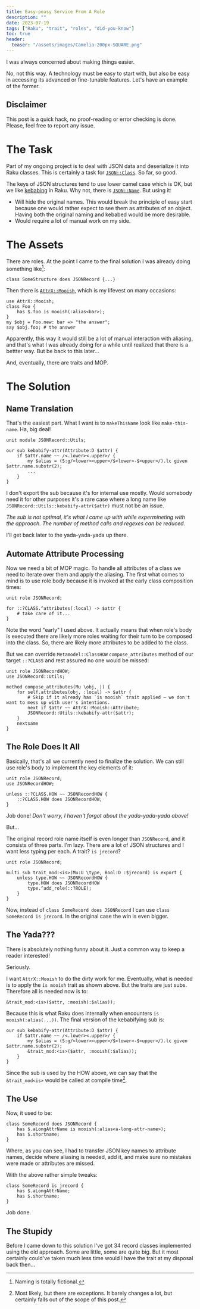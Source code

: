 ```yaml
---
title: Easy-peasy Service From A Role
description: ""
date: 2023-07-19
tags: ["Raku", "trait", "roles", "did-you-know"]
toc: true
header:
  teaser: "/assets/images/Camelia-200px-SQUARE.png"
---
```

I was always concerned about making things easier.

No, not this way. A technology must be easy to start with, but also be easy in accessing its advanced or fine-tunable
features. Let's have an example of the former.

## Disclaimer

This post is a quick hack, no proof-reading or error checking is done. Please, feel free to report any issue.

# The Task

Part of my ongoing project is to deal with JSON data and deserialize it into Raku classes. This is certainly a task
for [`JSON::Class`](https://raku.land/zef:jonathanstowe/JSON::Class). So far, so good.

The keys of JSON structures tend to use lower camel case which is OK, but we like
[kebabing](https://en.wikipedia.org/wiki/Naming_convention_(programming)) in Raku. Why not, there is
[`JSON::Name`](https://raku.land/zef:jonathanstowe/JSON::Name). But using it:

- Will hide the original names. This would break the principle of easy start because one would rather expect to see them as attributes of an object. Having both the original naming and kebabed would be more desirable.
- Would require a lot of manual work on my side.

# The Assets

There are roles. At the point I came to the final solution I was already doing something like[^fictional-naming]:

```
class SomeStructure does JSONRecord {...}
```

[^fictional-naming]: Naming is totally fictional.

Then there is [`AttrX::Mooish`](https://raku.land/zef:vrurg/AttrX::Mooish), which is my lifevest on many occasions:

```
use AttrX::Mooish;
class Foo {
    has $.foo is mooish(:alias<bar>);
}
my $obj = Foo.new: bar => "the answer";
say $obj.foo; # the answer
```

Apparently, this way it would still be a lot of manual interaction with aliasing, and that's what I was already doing
for a while until realized that there is a bettter way. But be back to this later...

And, eventually, there are traits and MOP.

# The Solution

## Name Translation

That's the easiest part. What I want is to `makeThisName` look like `make-this-name`. Ha, big deal!

```
unit module JSONRecord::Utils;

our sub kebabify-attr(Attribute:D $attr) {
    if $attr.name ~~ /<.lower><.upper>/ {
        my $alias = (S:g/<lower><upper>/$<lower>-$<upper>/).lc given $attr.name.substr(2);
        ...
    }
}
```

I don't export the sub because it's for internal use mostly. Would somebody need it for other purposes it's a rare case where a long name like `JSONRecord::Utils::kebabify-attr($attr)` must not be an issue.

_The sub is not optimal, it's what I came up with while expermineting with the approach. The number of method calls and regexes can be reduced._

I'll get back later to the yada-yada-yada up there.

## Automate Attribute Processing

Now we need a bit of MOP magic. To handle all attributes of a class we need to iterate over them and apply the aliasing. The first what comes to mind is to use role body because it is invoked at the early class composition times:

```
unit role JSONRecord;

for ::?CLASS.^attributes(:local) -> $attr {
    # take care of it...
}
```

Note the word "early" I used above. It actually means that when role's body is executed there are likely more roles waiting for their turn to be composed into the class. So, there are likely more attributes to be added to the class.

But we can override `Metamodel::ClassHOW` `compose_attributes` method of our target `::?CLASS` and rest assured no one would be missed:

```
unit role JSONRecordHOW;
use JSONRecord::Utils;

method compose_attributes(Mu \obj, |) {
    for self.attributes(obj, :local) -> $attr {
        # Skip if it already has `is mooish` trait applied – we don't want to mess up with user's intentions.
        next if $attr ~~ AttrX::Mooish::Attribute;
        JSONRecord::Utils::kebabify-attr($attr);
    }
    nextsame
}
```

## The Role Does It All

Basically, that's all we currently need to finalize the solution. We can still use role's body to implement the key elements of it:

```
unit role JSONRecord;
use JSONRecordHOW;

unless ::?CLASS.HOW ~~ JSONRecordHOW {
    ::?CLASS.HOW does JSONRecordHOW;
}
```

Job done! _Don't worry, I haven't forgot about the yada-yada-yada above!_

But...

The original record role name itself is even longer than `JSONRecord`, and it consists of three parts. I'm lazy. There are a lot of JSON structures and I want less typing per each. A trait? `is jrecord`?

```
unit role JSONRecord;

multi sub trait_mod:<is>(Mu:U \type, Bool:D :$jrecord) is export {
    unless type.HOW ~~ JSONRecordHOW {
        type.HOW does JSONRecordHOW
        type.^add_role(::?ROLE);
    }
}
```

Now, instead of `class SomeRecord does JSONRecord` I can use `class SomeRecord is jrecord`. In the original case the win is even bigger.

## The Yada???

There is absolutely nothing funny about it. Just a common way to keep a reader interested!

Seriously.

I want `AttrX::Mooish` to do the dirty work for me. Eventually, what is needed is to apply the `is mooish` trait as shown above. But the traits are just subs. Therefore all is needed now is to:

```
&trait_mod:<is>($attr, :mooish(:$alias));
```

Because this is what Raku does internally when encounters `is mooish(:alias(...))`. The final version of the kebabifying sub is:

```
our sub kebabify-attr(Attribute:D $attr) {
    if $attr.name ~~ /<.lower><.upper>/ {
        my $alias = (S:g/<lower><upper>/$<lower>-$<upper>/).lc given $attr.name.substr(2);
        &trait_mod:<is>($attr, :mooish(:$alias));
    }
}
```

Since the sub is used by the HOW above, we can say that the `&trait_mod<is>` would be called at compile time[^not-always].

[^not-always]: Most likely, but there are exceptions. It barely changes a lot, but certainly falls out of the scope of this post.

## The Use

Now, it used to be:

```
class SomeRecord does JSONRecord {
    has $.aLongAttrName is mooish(:alias<a-long-attr-name>);
    has $.shortname;
}
```

Where, as you can see, I had to transfer JSON key names to attribute names, decide where aliasing is needed, add it, and make sure no mistakes were made or attributes are missed.

With the above rather simple tweaks:

```
class SomeRecord is jrecord {
    has $.aLongAttrName;
    has $.shortname;
}
```

Job done.

## The Stupidy

Before I came down to this solution I've got 34 record classes implemented using the old approach. Some are little, some are quite big. But it most certainly could've taken much less time would I have the trait at my disposal back then...